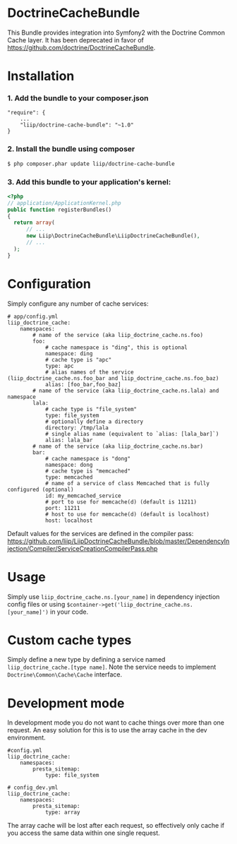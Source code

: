 DoctrineCacheBundle
===================

This Bundle provides integration into Symfony2 with the Doctrine Common Cache layer.
It has been deprecated in favor of https://github.com/doctrine/DoctrineCacheBundle.

Installation
============

### 1. Add the bundle to your composer.json

```
"require": {
    ...
    "liip/doctrine-cache-bundle": "~1.0"
}
```

### 2. Install the bundle using composer

```bash
$ php composer.phar update liip/doctrine-cache-bundle
```

### 3. Add this bundle to your application's kernel:

```php
<?php
// application/ApplicationKernel.php
public function registerBundles()
{
  return array(
      // ...
      new Liip\DoctrineCacheBundle\LiipDoctrineCacheBundle(),
      // ...
  );
}
```

Configuration
=============

Simply configure any number of cache services:

    # app/config.yml
    liip_doctrine_cache:
        namespaces:
            # name of the service (aka liip_doctrine_cache.ns.foo)
            foo:
                # cache namespace is "ding", this is optional
                namespace: ding
                # cache type is "apc"
                type: apc
                # alias names of the service (liip_doctrine_cache.ns.foo_bar and liip_doctrine_cache.ns.foo_baz)
                alias: [foo_bar,foo_baz]
            # name of the service (aka liip_doctrine_cache.ns.lala) and namespace
            lala:
                # cache type is "file_system"
                type: file_system
                # optionally define a directory
                directory: /tmp/lala
                # single alias name (equivalent to `alias: [lala_bar]`)
                alias: lala_bar
            # name of the service (aka liip_doctrine_cache.ns.bar)
            bar:
                # cache namespace is "dong"
                namespace: dong
                # cache type is "memcached"
                type: memcached
                # name of a service of class Memcached that is fully configured (optional)
                id: my_memcached_service
                # port to use for memcache(d) (default is 11211)
                port: 11211
                # host to use for memcache(d) (default is localhost)
                host: localhost

Default values for the services are defined in the compiler pass:
https://github.com/liip/LiipDoctrineCacheBundle/blob/master/DependencyInjection/Compiler/ServiceCreationCompilerPass.php

Usage
=====

Simply use `liip_doctrine_cache.ns.[your_name]` in dependency injection config files or using `$container->get('liip_doctrine_cache.ns.[your_name]')` in your code.

Custom cache types
==================

Simply define a new type by defining a service named `liip_doctrine_cache.[type name]`.
Note the service needs to implement ``Doctrine\Common\Cache\Cache`` interface.

Development mode
================

In development mode you do not want to cache things over more than one request. An easy
solution for this is to use the array cache in the dev environment.

    #config.yml
    liip_doctrine_cache:
        namespaces:
            presta_sitemap:
                type: file_system

    # config_dev.yml
    liip_doctrine_cache:
        namespaces:
            presta_sitemap:
                type: array

The array cache will be lost after each request, so effectively only cache if you access
the same data within one single request.
